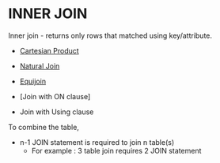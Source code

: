 # INNER JOIN
Inner join - returns only rows that matched using key/attribute.

- [Cartesian Product](Cartesian-Product.md)
- [Natural Join](Natural-Join.md)
- [Equijoin](Equijoin.md)

- [Join with ON clause]
- Join with Using clause

To combine the table,
- n-1 JOIN statement is required to join n table(s)
  - For example : 3 table join requires 2 JOIN statement
